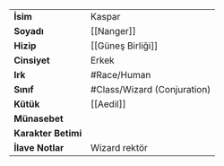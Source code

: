|  |  |
|---|---|
| **İsim** | Kaspar|
| **Soyadı** | [[Nanger]]|
| **Hizip** | [[Güneş Birliği]]|
| **Cinsiyet** | Erkek|
| **Irk** | #Race/Human|
| **Sınıf** | #Class/Wizard (Conjuration)|
| **Kütük** | [[Aedil]]|
| **Münasebet** | |
| **Karakter Betimi** | |
| **İlave Notlar** | Wizard rektör|
